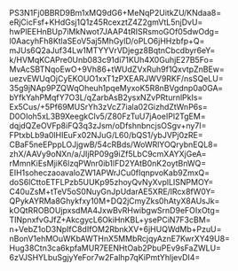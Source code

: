 PS3N1Fj0BBRD9Bm1xMQ9dG6+MeNqP2UitkZU/KNdaa8=
eRjCicFsf+KHdGsj1Q1z45RcexztZ4Z2gmVtL5njDvU=
hwPlEEHnBUp7iMkNwot7JAAP4tRISRsmoGOf05dwOdg=
l0AacyhFh8KtlaSEoV5aj5MhGylD/oPLO6jHHzbfp+Q=
mJUs6Q2aJuf34Lw1MTYYVrVDjegz8BqtnCbcdbyr6eY=
k/HVMqKCAPre0Unb083c91di71KUh4X0GuhjE27B5Fo=
MvAcSBTNqoEwO+9Vh86+tWUdZVxRuh9f1QxvtpZnBEw=
uezvEWUqOjCyEKOUO1xxT1zPXEARJWV9RKF/nsSQeLU=
35g9jNAp9PZQWqOheuh1pqeMyxoK5R8nBVgdnp0a0GA=
bYfkYahPMqfY7O3L/qZarbAsB2ysxNZvPRturnlPkIs=
Ex5Cus/+5Pf69MUSrYh3zVcZ7iala02GizhdZtWnP6s=
D0OIoh5xL3B9XeegkClv5/Z80FzTuU7jAoeIPl2TgEM=
dqjdQZeOVFp8iFQ3q3zJsm/oDfshnbncjsOSgv+ny7I=
FPtxbLb9a0lHIEuFx02NJuG/L60/bQS1/ybJVPj0zRE=
CBaF5neEPppLOJjgwB/54cRBds/WoWRlYOQrybnEQL8=
zhX/AAVy9oNXn/a/JIjRP09g9iZf5LbC9cmXAYXjGeA=
rMmnKiEsMjiK6lzqPWnr0ib1lFD2YAtB0nK2oytBnWQ=
EIH1soheczaoavaloZW1APWrJCu0fIqnpvoKab9ZmxQ=
doS6lCttoETFLPzb5UUKp95zhoyQvNyXvplLISNPMOY=
C40uZsM+tTeV5oS0NuyGnJpUdarAE5XRE/lRcx8fW0Y=
QPykAYRMa8Ghykfxy10M+DQ2jCmyZks0hAtyX8AUsJk=
kOQtRROBOUjpxsdMA4JxwBvRHwibgwSrnD9eFOIxOtg=
TINpnxfvGJfZ+AkcgycL6OkiHnKBL+ysePCiN7F3cBM=
n+VebZ1oD3NpIfC8dIfOM2RbnkXV+6jHUQWdMb+PzuU=
nBonV1ehMOuWKbAWTHnX5MMbRcjqyAznE7KwrXY49U8=
Hug38Ctn3ca6kpfaMUR7EENHtOab2PbuPEv9sFaZWLU=
6zVJSHYLbuSgjyYeFor7w2Falhp7qKiPmtYhljevDI4=
